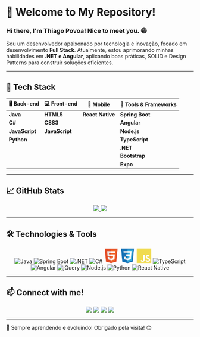 # 👋 Welcome to My Repository!

### Hi there, I'm Thiago Povoa! Nice to meet you. 😁

Sou um desenvolvedor apaixonado por tecnologia e inovação, focado em desenvolvimento **Full Stack**. Atualmente, estou aprimorando minhas habilidades em **.NET e Angular**, aplicando boas práticas, SOLID e Design Patterns para construir soluções eficientes.

---

## 🚀 Tech Stack

| 🖥️ Back-end | 💻 Front-end | 📱 Mobile | 🔨 Tools & Frameworks |
|------------|-------------|-----------|---------------------|
| **Java** | **HTML5** | **React Native** | **Spring Boot** |
| **C#** | **CSS3** |  | **Angular** |
| **JavaScript** | **JavaScript** |  | **Node.js** |
| **Python** |  |  | **TypeScript** |
|  |  |  | **.NET** |
|  |  |  | **Bootstrap** |
|  |  |  | **Expo** |

---

## 📈 GitHub Stats

<div align="center">
  <a href="https://github.com/devpovoa">
    <img height="180em" src="https://github-readme-stats.vercel.app/api?username=devpovoa&theme=default&show_icons=true&include_all_commits=true&count_private=true"/>
  </a>
  <a href="https://github.com/devpovoa">
    <img height="180em" src="https://github-readme-stats.vercel.app/api/top-langs/?username=devpovoa&layout=compact&langs_count=10"/>
  </a>
</div>

---

## 🛠️ Technologies & Tools

<div align="center">
  <img src="https://user-images.githubusercontent.com/75958253/180897910-4478b8d8-051b-46ba-b5e8-0a55f0315a0a.svg" height="40" title="Java">
  <img src="https://user-images.githubusercontent.com/75958253/180898206-864cbec2-bebd-4083-b272-ffac07563105.svg" height="40" title="Spring Boot">
  <img src="https://cdn.jsdelivr.net/gh/devicons/devicon@latest/icons/dot-net/dot-net-original-wordmark.svg" height="40" title=".NET">
  <img src="https://cdn.jsdelivr.net/gh/devicons/devicon@latest/icons/csharp/csharp-original.svg" height="40" title="C#">
  <img src="https://raw.githubusercontent.com/devicons/devicon/master/icons/html5/html5-original.svg" height="40" title="HTML5">
  <img src="https://raw.githubusercontent.com/devicons/devicon/master/icons/css3/css3-original.svg" height="40" title="CSS3">
  <img src="https://raw.githubusercontent.com/devicons/devicon/master/icons/javascript/javascript-plain.svg" height="40" title="JavaScript">
  <img src="https://github.com/devpovoa/DevPovoa/assets/75958253/9fba7f3c-53c9-433d-b2cd-7490c8256f93" height="40" title="TypeScript">
  <img src="https://github.com/devpovoa/DevPovoa/assets/75958253/704b91c4-a477-4709-a14a-28ae4cade6f3" height="40" title="Angular">
  <img src="https://github.com/devpovoa/DevPovoa/assets/75958253/3a25cb22-a898-4fb1-b01a-eb1e457455ea" height="40" title="jQuery">
  <img src="https://github.com/devpovoa/DevPovoa/assets/75958253/6d97493c-f2ac-4a20-8bf7-0f4f30eb70c1" height="40" title="Node.js">
  <img src="https://github.com/devpovoa/DevPovoa/assets/75958253/447062bb-16b9-4a8d-96ae-882a725e6562" height="40" title="Python">
  <img src="https://github.com/user-attachments/assets/43344896-08d0-445c-bc6f-02a213a3e698" height="40" title="React Native">
</div>

---

## 📫 Connect with me!

<div align="center">
  <a href="https://www.instagram.com/thiagof.povoa/" target="_blank"><img src="https://img.shields.io/badge/-Instagram-%23E4405F?style=for-the-badge&logo=instagram&logoColor=white" target="_blank"></a>
  <a href="mailto:thiagopovoadev@hotmail.com"><img src="https://img.shields.io/badge/-Email-%23333?style=for-the-badge&logo=gmail&logoColor=white" target="_blank"></a>
  <a href="https://www.linkedin.com/in/thiago-figueiredo-povoa-343a42217/" target="_blank"><img src="https://img.shields.io/badge/-LinkedIn-%230077B5?style=for-the-badge&logo=linkedin&logoColor=white" target="_blank"></a>
  <a href="https://twitter.com/ThiagoPovoa" target="_blank"><img src="https://img.shields.io/badge/Twitter-1DA1F2?style=for-the-badge&logo=twitter&logoColor=white" target="_blank"></a>
</div>

---

🚀 Sempre aprendendo e evoluindo! Obrigado pela visita! 😊

